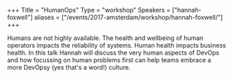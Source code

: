 +++
Title = "HumanOps"
Type = "workshop"
Speakers = ["hannah-foxwell"]
aliases = ["/events/2017-amsterdam/workshop/hannah-foxwell/"]
+++

Humans are not highly available. The health and wellbeing of human operators impacts the reliability of systems. Human health impacts business health. In this talk Hannah will discuss the very human aspects of DevOps and how focussing on human problems first can help teams embrace a more DevOpsy (yes that's a word!) culture.
